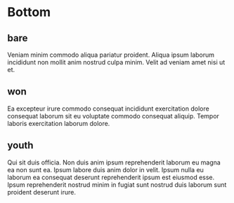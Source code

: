 # Bottom

## bare

Veniam minim commodo aliqua pariatur proident. Aliqua ipsum laborum incididunt non mollit anim nostrud culpa minim. Velit ad veniam amet nisi ut et.

## won

Ea excepteur irure commodo consequat incididunt exercitation dolore consequat laborum sit eu voluptate commodo consequat aliquip. Tempor laboris exercitation laborum dolore.

## youth

Qui sit duis officia. Non duis anim ipsum reprehenderit laborum eu magna ea non sunt ea. Ipsum labore duis anim dolor in velit. Ipsum nulla eu laborum ea consequat deserunt reprehenderit ipsum est eiusmod esse. Ipsum reprehenderit nostrud minim in fugiat sunt nostrud duis laborum sunt proident deserunt irure.